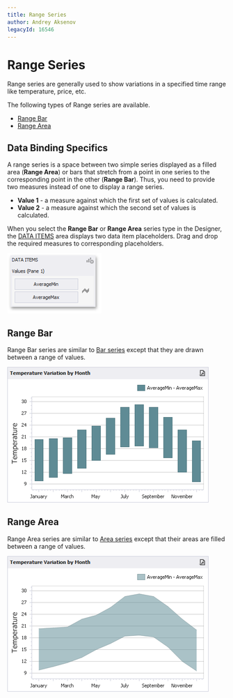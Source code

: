 ```yaml
---
title: Range Series
author: Andrey Aksenov
legacyId: 16546
---
```

# Range Series
Range series are generally used to show variations in a specified time range like temperature, price, etc.

The following types of Range series are available.
* [Range Bar](#range-bar)
* [Range Area](#range-area)

## Data Binding Specifics
A range series is a space between two simple series displayed as a filled area (**Range Area**) or bars that stretch from a point in one series to the corresponding point in the other (**Range Bar**). Thus, you need to provide two measures instead of one to display a range series.
* **Value 1** - a measure against which the first set of values is calculated.
* **Value 2** - a measure against which the second set of values is calculated.

When you select the **Range Bar** or **Range Area** series type in the Designer, the [DATA ITEMS](../../../ui-elements/data-items-pane.md) area displays two data item placeholders. Drag and drop the required measures to corresponding placeholders.

![RangeSeries_DataBinding](../../../../../images/img117779.png)

## <a name="range-bar"/>Range Bar
Range Bar series are similar to [Bar series](bar-series.md) except that they are drawn between a range of values.

![RangeBar](../../../../../images/img117776.png)

## <a name="range-area"/>Range Area
Range Area series are similar to [Area series](area-series.md) except that their areas are filled between a range of values.

![RangeArea](../../../../../images/img117777.png)